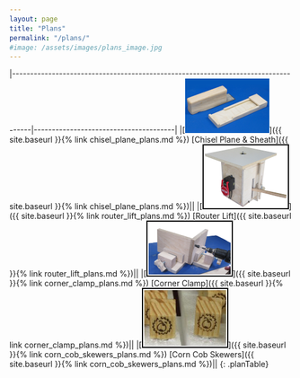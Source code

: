 ```yaml
---
layout: page
title: "Plans"
permalink: "/plans/"
#image: /assets/images/plans_image.jpg
---
```


<style>
table.planTable {
  width: 900px;
}
table.planTable td {
  font-size: 32px;
}
</style>

|-----------------------------------------------------------------------------------|---------------------------------------|
|[![Chisel Plane & Sheath](/assets/images/chisel_plane_and_sheath_150.png)]({{ site.baseurl }}{% link chisel_plane_plans.md %}) [Chisel Plane & Sheath]({{ site.baseurl }}{% link chisel_plane_plans.md %})||
|[![Router Lift](/assets/images/router_lift_150.png)]({{ site.baseurl }}{% link router_lift_plans.md %}) [Router Lift]({{ site.baseurl }}{% link router_lift_plans.md %})||
|[![Corner Clamp](/assets/images/corner_clamp_150.png)]({{ site.baseurl }}{% link corner_clamp_plans.md %}) [Corner Clamp]({{ site.baseurl }}{% link corner_clamp_plans.md %})||
|[![Corn Cob Skewers](/assets/images/corn_cob_skewers_150.jpg)]({{ site.baseurl }}{% link corn_cob_skewers_plans.md %}) [Corn Cob Skewers]({{ site.baseurl }}{% link corn_cob_skewers_plans.md %})||
{: .planTable}
